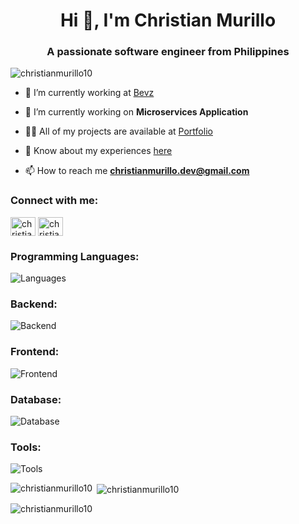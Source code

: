 <h1 align="center">Hi 👋, I'm Christian Murillo</h1>
<h3 align="center">A passionate software engineer from Philippines</h3>

<p align="left"> <img src="https://komarev.com/ghpvc/?username=christianmurillo10&label=Profile%20views&color=0e75b6&style=flat" alt="christianmurillo10" /> </p>

- 🤝 I’m currently working at [Bevz](https://www.bevz.com/)

- 🔭 I’m currently working on **Microservices Application**

- 👨‍💻 All of my projects are available at [Portfolio](https://christianmurillo10.github.io/portfolio)

- 📄 Know about my experiences [here](https://christianmurillo10.github.io/about)

- 📫 How to reach me **christianmurillo.dev@gmail.com**

<h3 align="left">Connect with me:</h3>
<p align="left">
<a href="https://linkedin.com/in/christianoroceomurillo" target="blank"><img align="center" src="https://raw.githubusercontent.com/rahuldkjain/github-profile-readme-generator/master/src/images/icons/Social/linked-in-alt.svg" alt="christianoroceomurillo" height="30" width="40" /></a>
<a href="https://fb.com/christianoroceomurillo" target="blank"><img align="center" src="https://raw.githubusercontent.com/rahuldkjain/github-profile-readme-generator/master/src/images/icons/Social/facebook.svg" alt="christianoroceomurillo" height="30" width="40" /></a>
</p>

<h3 align="left">Programming Languages:</h3>
<p align="left">
<img src="https://skillicons.dev/icons?i=js,ts,nodejs,php" alt="Languages">
</p>

<h3 align="left">Backend:</h3>
<p align="left">
<img src="https://skillicons.dev/icons?i=express,php,prisma,sequelize,kafka" alt="Backend">
</p>

<h3 align="left">Frontend:</h3>
<p align="left">
<img src="https://skillicons.dev/icons?i=next,nuxt,react,vue,bootstrap,materialui,vuetify,html,css,scss,tailwind" alt="Frontend">
</p>

<h3 align="left">Database:</h3>
<p align="left">
<img src="https://skillicons.dev/icons?i=mysql,postgres,dynamodb" alt="Database">
</p>

<h3 align="left">Tools:</h3>
<p align="left">
<img src="https://skillicons.dev/icons?i=docker,kubernetes,git,github,gitlab,bitbucket,linux,babel,jest,postman,npm,yarn,jquery,bash,vscode,aws,figma,d3" alt="Tools">
</p>

<p><img align="left" src="https://github-readme-stats.vercel.app/api/top-langs?username=christianmurillo10&show_icons=true&locale=en&layout=compact" alt="christianmurillo10" /></p>

<p>&nbsp;<img align="center" src="https://github-readme-stats.vercel.app/api?username=christianmurillo10&show_icons=true&locale=en" alt="christianmurillo10" /></p>

<p><img align="center" src="https://github-readme-streak-stats.herokuapp.com/?user=christianmurillo10&" alt="christianmurillo10" /></p>
